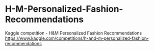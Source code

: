 # H-M-Personalized-Fashion-Recommendations
Kaggle competition - H&amp;M Personalized Fashion Recommendations <br>
https://www.kaggle.com/competitions/h-and-m-personalized-fashion-recommendations
